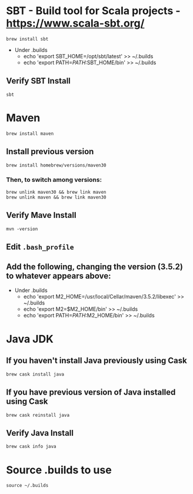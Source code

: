 # SBT - Build tool for Scala projects - https://www.scala-sbt.org/

    brew install sbt

- Under .builds
  - echo 'export SBT_HOME=/opt/sbt/latest' >> ~/.builds
  - echo 'export PATH=$PATH:$SBT_HOME/bin' >> ~/.builds

## Verify SBT Install

    sbt

# Maven

    brew install maven

## Install previous version

    brew install homebrew/versions/maven30

### Then, to switch among versions:

    brew unlink maven30 && brew link maven
    brew unlink maven && brew link maven30

## Verify Mave Install

    mvn -version

## Edit `.bash_profile`

## Add the following, changing the version (3.5.2) to whatever appears above:

- Under .builds
  - echo 'export M2_HOME=/usr/local/Cellar/maven/3.5.2/libexec' >> ~/.builds
  - echo 'export M2=$M2_HOME/bin' >> ~/.builds
  - echo 'export PATH=$PATH:$M2_HOME/bin' >> ~/.builds

# Java JDK

## If you haven't install Java previously using Cask

    brew cask install java

## If you have previous version of Java installed using Cask

    brew cask reinstall java

## Verify Java Install

    brew cask info java

# Source .builds to use

    source ~/.builds
